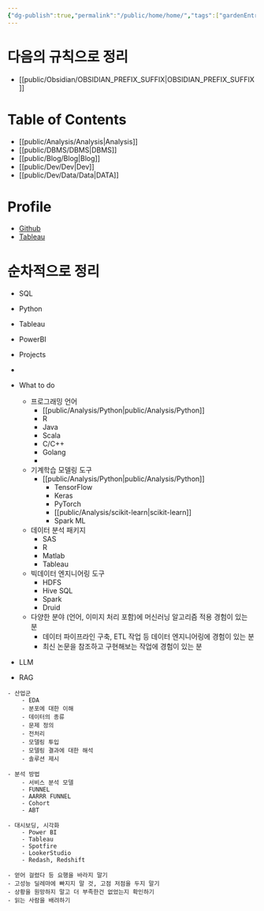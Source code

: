 ```yaml
---
{"dg-publish":true,"permalink":"/public/home/home/","tags":["gardenEntry"],"created":"2024-11-05T20:24:18.792+09:00","updated":"2025-08-21T12:22:00.645+09:00"}
---
```


# 다음의 규칙으로 정리
- [[public/Obsidian/OBSIDIAN_PREFIX_SUFFIX\|OBSIDIAN_PREFIX_SUFFIX]]

# Table of Contents
- [[public/Analysis/Analysis\|Analysis]]
- [[public/DBMS/DBMS\|DBMS]]
- [[public/Blog/Blog\|Blog]]
- [[public/Dev/Dev\|Dev]]
- [[public/Dev/Data/Data\|DATA]]

# Profile
- [Github](https://github.com/jd0421/Project)
- [Tableau](https://public.tableau.com/app/profile/alex.noh6655/vizzes)
	

# 순차적으로 정리 
- SQL
- Python
- Tableau
- PowerBI
- Projects
- 

- What to do
	- 프로그래밍 언어
		- [[public/Analysis/Python\|public/Analysis/Python]]
		- R
		- Java
		- Scala
		- C/C++
		- Golang
		- 
	- 기계학습 모델링 도구
		- [[public/Analysis/Python\|public/Analysis/Python]]
			- TensorFlow
			- Keras
			- PyTorch
			- [[public/Analysis/scikit-learn\|scikit-learn]]
			- Spark ML
	- 데이터 분석 패키지
		- SAS
		- R
		- Matlab
		- Tableau
	- 빅데이터 엔지니어링 도구
		- HDFS
		- Hive SQL
		- Spark
		- Druid
	- 다양한 분야 (언어, 이미지 처리 포함)에 머신러닝 알고리즘 적용 경험이 있는 분
		- 데이터 파이프라인 구축, ETL 작업 등 데이터 엔지니어링에 경험이 있는 분
		- 최신 논문을 참조하고 구현해보는 작업에 경험이 있는 분


- LLM
- RAG


```
- 산업군
	- EDA
	- 분포에 대한 이해
	- 데이터의 종류
	- 문제 정의
	- 전처리 
	- 모델링 투입
	- 모델링 결과에 대한 해석
	- 솔루션 제시

- 분석 방법
	- 서비스 분석 모델
	- FUNNEL
	- AARRR FUNNEL
	- Cohort
	- ABT 

- 대시보딩, 시각화
	- Power BI
	- Tableau
	- Spotfire
	- LookerStudio
	- Redash, Redshift 

```
	


```
- 얻어 걸렸다 등 요행을 바라지 말기
- 고성능 딜레마에 빠지지 말 것, 고점 저점을 두지 말기
- 상황을 원망하지 말고 더 부족한건 없었는지 확인하기
- 읽는 사람을 배려하기

```